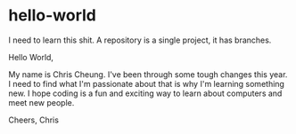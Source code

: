 # hello-world
I need to learn this shit. A repository is a single project, it has branches.

Hello World, 

My name is Chris Cheung. I've been through some tough changes this year. I need to find what I'm passionate about that is why I'm learning something new. I hope coding is a fun and exciting way to learn about computers and meet new people.

Cheers,
Chris
